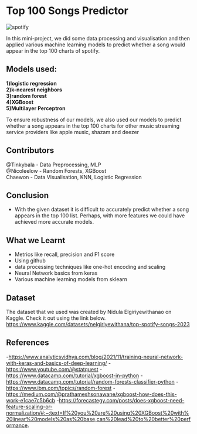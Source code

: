 # Top 100 Songs Predictor
![spotify](https://github.com/Tinkybala/Spotify-Top-Song-Prediction/assets/101686061/d1db90db-3f4b-43a3-bfd2-5c8796d1e801)


In this mini-project, we did some data processing and visualisation and then applied various machine learning models to predict whether a song would appear in the top 100 charts of spotify.
## Models used:

**1)logistic regression**\
**2)k-nearest neighbors**\
**3)random forest**\
**4)XGBoost**\
**5)Multilayer Perceptron**

To ensure robustness of our models, we also used our models to predict whether a song appears in the top 100 charts for other music streaming service providers like apple music, shazam and deezer

## Contributors
@Tinkybala - Data Preprocessing, MLP\
@Nicoleelow - Random Forests, XGBoost\
Chaewon - Data Visualisation, KNN, Logistic Regression

## Conclusion
- With the given dataset it is difficult to accurately predict whether a song appears in the top 100 list. Perhaps, with more features we could have achieved more accurate models.

## What we Learnt
- Metrics like recall, precision and F1 score
- Using github
- data processing techniques like one-hot encoding and scaling
- Neural Network basics from keras
- Various machine learning models from sklearn

## Dataset
The dataset that we used was created by Nidula Elgiriyewithanao on Kaggle. Check it out using the link below.\
https://www.kaggle.com/datasets/nelgiriyewithana/top-spotify-songs-2023

## References
-https://www.analyticsvidhya.com/blog/2021/11/training-neural-network-with-keras-and-basics-of-deep-learning/
-https://www.youtube.com/@statquest
-https://www.datacamp.com/tutorial/xgboost-in-python
-https://www.datacamp.com/tutorial/random-forests-classifier-python
-https://www.ibm.com/topics/random-forest
-https://medium.com/@prathameshsonawane/xgboost-how-does-this-work-e1cae7c5b6cb
-https://forecastegy.com/posts/does-xgboost-need-feature-scaling-or-normalization/#:~:text=If%20you%20are%20using%20XGBoost%20with%20linear%20models%20as%20base,can%20lead%20to%20better%20performance.

